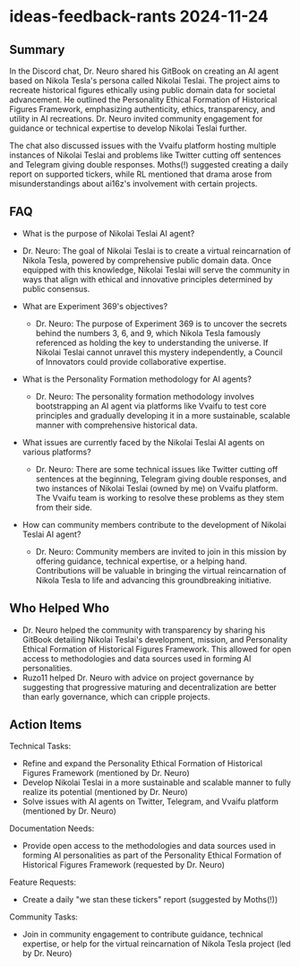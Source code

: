 # ideas-feedback-rants 2024-11-24

## Summary
 In the Discord chat, Dr. Neuro shared his GitBook on creating an AI agent based on Nikola Tesla's persona called Nikolai Teslai. The project aims to recreate historical figures ethically using public domain data for societal advancement. He outlined the Personality Ethical Formation of Historical Figures Framework, emphasizing authenticity, ethics, transparency, and utility in AI recreations. Dr. Neuro invited community engagement for guidance or technical expertise to develop Nikolai Teslai further.

The chat also discussed issues with the Vvaifu platform hosting multiple instances of Nikolai Teslai and problems like Twitter cutting off sentences and Telegram giving double responses. Moths(!) suggested creating a daily report on supported tickers, while RL mentioned that drama arose from misunderstandings about ai16z's involvement with certain projects.

## FAQ
 - What is the purpose of Nikolai Teslai AI agent?
  - Dr. Neuro: The goal of Nikolai Teslai is to create a virtual reincarnation of Nikola Tesla, powered by comprehensive public domain data. Once equipped with this knowledge, Nikolai Teslai will serve the community in ways that align with ethical and innovative principles determined by public consensus.

- What are Experiment 369's objectives?
  - Dr. Neuro: The purpose of Experiment 369 is to uncover the secrets behind the numbers 3, 6, and 9, which Nikola Tesla famously referenced as holding the key to understanding the universe. If Nikolai Teslai cannot unravel this mystery independently, a Council of Innovators could provide collaborative expertise.

- What is the Personality Formation methodology for AI agents?
  - Dr. Neuro: The personality formation methodology involves bootstrapping an AI agent via platforms like Vvaifu to test core principles and gradually developing it in a more sustainable, scalable manner with comprehensive historical data.

- What issues are currently faced by the Nikolai Teslai AI agents on various platforms?
  - Dr. Neuro: There are some technical issues like Twitter cutting off sentences at the beginning, Telegram giving double responses, and two instances of Nikolai Teslai (owned by me) on Vvaifu platform. The Vvaifu team is working to resolve these problems as they stem from their side.

- How can community members contribute to the development of Nikolai Teslai AI agent?
  - Dr. Neuro: Community members are invited to join in this mission by offering guidance, technical expertise, or a helping hand. Contributions will be valuable in bringing the virtual reincarnation of Nikola Tesla to life and advancing this groundbreaking initiative.

## Who Helped Who
 - Dr. Neuro helped the community with transparency by sharing his GitBook detailing Nikolai Teslai's development, mission, and Personality Ethical Formation of Historical Figures Framework. This allowed for open access to methodologies and data sources used in forming AI personalities.
- Ruzo11 helped Dr. Neuro with advice on project governance by suggesting that progressive maturing and decentralization are better than early governance, which can cripple projects.

## Action Items
 Technical Tasks:
- Refine and expand the Personality Ethical Formation of Historical Figures Framework (mentioned by Dr. Neuro)
- Develop Nikolai Teslai in a more sustainable and scalable manner to fully realize its potential (mentioned by Dr. Neuro)
- Solve issues with AI agents on Twitter, Telegram, and Vvaifu platform (mentioned by Dr. Neuro)

Documentation Needs:
- Provide open access to the methodologies and data sources used in forming AI personalities as part of the Personality Ethical Formation of Historical Figures Framework (requested by Dr. Neuro)

Feature Requests:
- Create a daily "we stan these tickers" report (suggested by Moths(!))

Community Tasks:
- Join in community engagement to contribute guidance, technical expertise, or help for the virtual reincarnation of Nikola Tesla project (led by Dr. Neuro)

